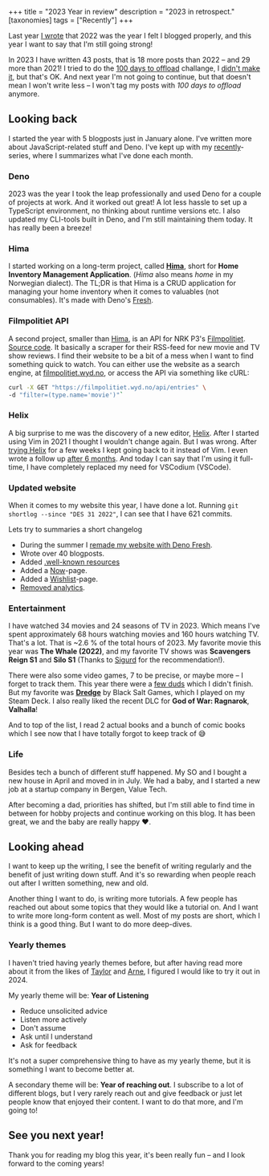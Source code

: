 +++
title = "2023 Year in review"
description = "2023 in retrospect."
[taxonomies]
tags = ["Recently"]
+++

Last year [I wrote](/2022-year-in-review) that 2022 was the year I felt I
blogged properly, and this year I want to say that I'm still going strong!

In 2023 I have written 43 posts, that is 18 more posts than 2022 – and 29 more
than 2021! I tried to do the
[100 days to offload](https://100daystooffload.com/) challange, I
[didn't make it](/tags/100-days-to-offload), but that's OK. And next year I'm
not going to continue, but that doesn't mean I won't write less – I won't tag my
posts with _100 days to offload_ anymore.

## Looking back

I started the year with 5 blogposts just in January alone. I've written more
about JavaScript-related stuff and Deno. I've kept up with my
[recently](/tags/recently)-series, where I summarizes what I've done each month.

### Deno

2023 was the year I took the leap professionally and used Deno for a couple of
projects at work. And it worked out great! A lot less hassle to set up a
TypeScript environment, no thinking about runtime versions etc. I also updated
my CLI-tools built in Deno, and I'm still maintaining them today. It has really
been a breeze!

### Hima

I started working on a long-term project, called
[**Hima**](https://sr.ht/~timharek/hima/), short for **Home Inventory Management
Application**. (_Hima_ also means _home_ in my Norwegian dialect). The TL;DR is
that Hima is a CRUD application for managing your home inventory when it comes
to valuables (not consumables). It's made with Deno's
[Fresh](https://fresh.deno.dev/).

### Filmpolitiet API

A second project, smaller than [Hima](#hima), is an API for NRK P3's
[Filmpolitiet](https://p3.no/filmpolitiet/).
[Source code](https://sr.ht/~timharek/filmpolitiet-api/). It basically a scraper
for their RSS-feed for new movie and TV show reviews. I find their website to be
a bit of a mess when I want to find something quick to watch. You can either use
the website as a search engine, at
[filmpolitiet.wyd.no](https://filmpolitiet.wyd.no/), or access the API via
something like cURL:

```bash
curl -X GET "https://filmpolitiet.wyd.no/api/entries" \
-d "filter=(type.name='movie')"`
```

### Helix

A big surprise to me was the discovery of a new editor,
[Helix](https://helix-editor.com/). After I started using Vim in 2021 I thought
I wouldn't change again. But I was wrong. After
[trying Helix](/blog/trying-helix) for a few weeks I kept going back to it
instead of Vim. I even wrote a follow up
[after 6 months](/blog/my-thoughts-on-helix-after-6-months). And today I can say
that I'm using it full-time, I have completely replaced my need for VSCodium
(VSCode).

### Updated website

When it comes to my website this year, I have done a lot. Running
`git shortlog --since "DES 31 2022"`, I can see that I have 621 commits.

Lets try to summaries a short changelog

- During the summer I
  [remade my website with Deno Fresh](/blog/website-now-built-with-deno-fresh).
- Wrote over 40 blogposts.
- Added [.well-known resources](/blog/i-added-well-known-urls-to-my-website)
- Added a [Now](/now)-page.
- Added a [Wishlist](/wish)-page.
- [Removed analytics](/blog/removing-analytics).

### Entertainment

I have watched 34 movies and 24 seasons of TV in 2023. Which means I've spent
approximately 68 hours watching movies and 160 hours watching TV. That's a lot.
That is ~2.6 % of the total hours of 2023. My favorite movie this year was **The
Whale (2022)**, and my favorite TV shows was **Scavengers Reign S1** and **Silo
S1** (Thanks to [Sigurd](https://www.sigurdovesen.no/) for the recommendation!).

There were also some video games, 7 to be precise, or maybe more – I forget to
track them. This year there were a [few duds](/logs/games?rating=3) which I
didn't finish. But my favorite was
[**Dredge**](https://store.steampowered.com/app/1562430/DREDGE/) by Black Salt
Games, which I played on my Steam Deck. I also really liked the recent DLC for
**God of War: Ragnarok**, **Valhalla**!

And to top of the list, I read 2 actual books and a bunch of comic books which I
see now that I have totally forgot to keep track of 😅

### Life

Besides tech a bunch of different stuff happened. My SO and I bought a new house
in April and moved in in July. We had a baby, and I started a new job at a
startup company in Bergen, Value Tech.

After becoming a dad, priorities has shifted, but I'm still able to find time in
between for hobby projects and continue working on this blog. It has been great,
we and the baby are really happy ❤️.

## Looking ahead

I want to keep up the writing, I see the benefit of writing regularly and the
benefit of just writing down stuff. And it's so rewarding when people reach out
after I written something, new and old.

Another thing I want to do, is writing more tutorials. A few people has reached
out about some topics that they would like a tutorial on. And I want to write
more long-form content as well. Most of my posts are short, which I think is a
good thing. But I want to do more deep-dives.

### Yearly themes

I haven't tried having yearly themes before, but after having read more about it
from the likes of [Taylor](https://taylor.town/yearly-themes) and
[Arne](https://arne.me/articles/yearly-themese-2024), I figured I would like to
try it out in 2024.

My yearly theme will be: **Year of Listening**

- Reduce unsolicited advice
- Listen more actively
- Don't assume
- Ask until I understand
- Ask for feedback

It's not a super comprehensive thing to have as my yearly theme, but it is
something I want to become better at.

A secondary theme will be: **Year of reaching out**. I subscribe to a lot of
different blogs, but I very rarely reach out and give feedback or just let
people know that enjoyed their content. I want to do that more, and I'm going
to!

## See you next year!

Thank you for reading my blog this year, it's been really fun – and I look
forward to the coming years!
